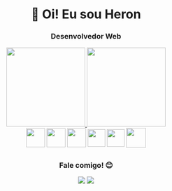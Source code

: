 <h1 align="center">👋 Oi! Eu sou Heron</h1>
<h3 align="center">Desenvolvedor Web</h3>
<div align="center">
  <a href="https://github.com/nellfs">
  <img height="180em" src="https://github-readme-stats.vercel.app/api?username=nellfs&show_icons=true&theme=gruvbox&include_all_commits=true&count_private=true"/>
  <img height="180em" src="https://github-readme-stats.vercel.app/api/top-langs/?username=nellfs&layout=compact&langs_count=7&theme=gruvbox"/> </a>

<div style="display: inline_block">
  <a href="#"><img src="https://www.w3.org/html/logo/downloads/HTML5_Badge_512.png" width="43" height="43" align="center"/></a>
  <a href="#"><img src="https://upload.wikimedia.org/wikipedia/commons/thumb/6/62/CSS3_logo.svg/240px-CSS3_logo.svg.png" width="43" height="43" align="center"/></a>
    <a href="#"><img src="https://upload.wikimedia.org/wikipedia/commons/thumb/a/a7/React-icon.svg/2300px-React-icon.svg.png" width="43"  align="center"/></a>
   <a href="https://www.typescriptlang.org/"><img src="https://upload.wikimedia.org/wikipedia/commons/thumb/4/4c/Typescript_logo_2020.svg/1024px-Typescript_logo_2020.svg.png" width="40" height="40" align="center"/></a>
  <a href="https://www.javascript.com/"><img src="https://upload.wikimedia.org/wikipedia/commons/thumb/9/99/Unofficial_JavaScript_logo_2.svg/2048px-Unofficial_JavaScript_logo_2.svg.png" width="40" height="40" align="center"/></a>
 <!-- <a href="https://www.python.org/about/"><img src="https://upload.wikimedia.org/wikipedia/commons/thumb/c/c3/Python-logo-notext.svg/1200px-Python-logo-notext.svg.png" width="40" height="40" align="center"/></a> -->
  <a href="https://www.lua.org/about.html"><img src="https://upload.wikimedia.org/wikipedia/commons/thumb/c/cf/Lua-Logo.svg/260px-Lua-Logo.svg.png" width="45" height="45" align="center"/></a>

<!-- ![Cobrinha](https://github.com/nellfs/nellfs/blob/output/github-contribution-grid-snake-dark.svg) -->

</div>
  
## 
  <h3 align="center">Fale comigo! 😊</h3>

<p align="center">
  <a target="_blank" href="https://www.linkedin.com/in/heron-x/" alt="Linkedin">
  <img src="https://img.shields.io/badge/-LinkedIn-%230077B5?style=for-the-badge&logo=linkedin&logoColor=white" target="_blank"></a> 
 
   <a target="_blank" href="mailto:heron.x.dev@gmail.com" alt="Gmail">
  <img src="https://img.shields.io/badge/Gmail-D14836?style=for-the-badge&logo=gmail&logoColor=white"</a>

</p>
